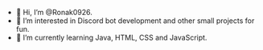 - 👋 Hi, I’m @Ronak0926.
- 👀 I’m interested in Discord bot development and other small projects for fun.
- 🌱 I’m currently learning Java, HTML, CSS and JavaScript.

<!---
Ronak0926/Ronak0926 is a ✨ special ✨ repository because its `README.md` (this file) appears on your GitHub profile.
You can click the Preview link to take a look at your changes.
--->

